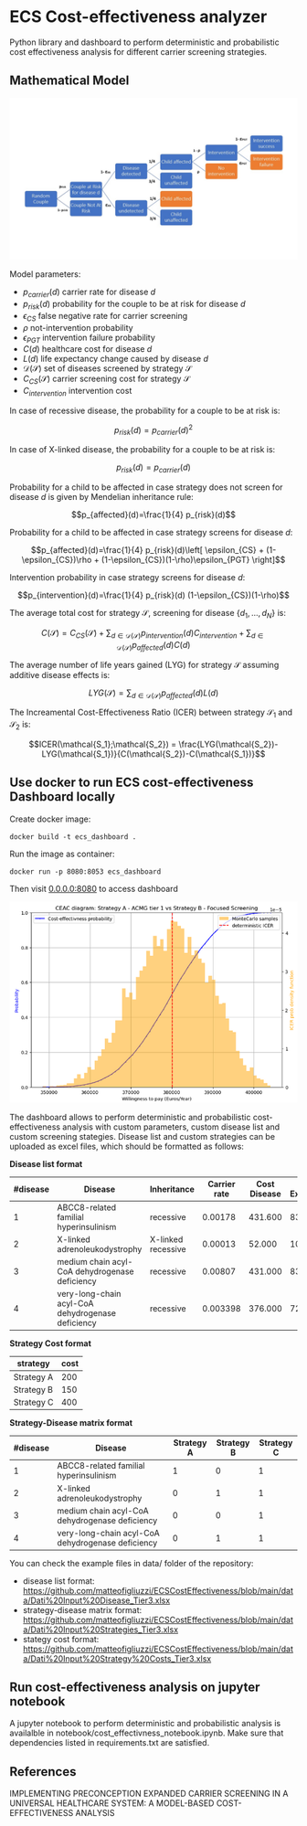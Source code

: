 # ECS Cost-effectiveness analyzer
Python library and dashboard to perform deterministic and probabilistic cost effectiveness analysis for
different carrier screening strategies.

## Mathematical Model


![plot](./resources/ecs.jpg)

Model parameters:

- $p_{carrier}(d)$ carrier rate for disease $d$
- $p_{risk}(d)$ probability for the couple to be at risk for disease $d$
- $\epsilon_{CS}$ false negative rate for carrier screening
- $\rho$ not-intervention probability
- $\epsilon_{PGT}$ intervention failure probability
- $C(d)$ healthcare cost for disease $d$
- $L(d)$ life expectancy change caused by disease $d$
- $\mathcal{D}(\mathcal{S})$ set of diseases screened by strategy $\mathcal{S}$ 
- $C_{CS}(\mathcal{S})$ carrier screening cost for strategy $\mathcal{S}$
- $C_{intervention}$ intervention cost

In case of recessive disease, the probability for a couple to be at risk is:

$$p_{risk}(d) = p_{carrier}(d)^2$$

In case of X-linked disease, the probability for a couple to be at risk is:

$$p_{risk}(d) = p_{carrier}(d)$$

Probability for a child to be affected in case strategy does not screen for disease $d$ is given by Mendelian inheritance rule:

$$p_{affected}(d)=\frac{1}{4} p_{risk}(d)$$

Probability for a child to be affected in case strategy screens for disease $d$:

$$p_{affected}(d)=\frac{1}{4} p_{risk}(d)\left[ \epsilon_{CS} + (1-\epsilon_{CS})\rho + (1-\epsilon_{CS})(1-\rho)\epsilon_{PGT}  \right]$$

Intervention probability in case strategy screens for disease $d$:

$$p_{intervention}(d)=\frac{1}{4} p_{risk}(d) (1-\epsilon_{CS})(1-\rho)$$


The average total cost for strategy $\mathcal{S}$, screening for disease $\{d_1,...,d_N\}$ is:

$$C(\mathcal{S}) = C_{CS}(\mathcal{S}) + \sum_{d\in\mathcal{D}(\mathcal{S})} p_{intervention}(d) C_{intervention} + \sum_{d\in\mathcal{D}(\mathcal{S})} p_{affected}(d) C(d)$$

The average number of life years gained (LYG) for strategy $\mathcal{S}$ assuming additive disease effects is:

$$LYG(\mathcal{S}) = \sum_{d\in\mathcal{D}(\mathcal{S})} p_{affected}(d) L(d)$$

The Increamental Cost-Effectiveness Ratio (ICER) between strategy $\mathcal{S_1}$ and $\mathcal{S_2}$ is:

$$ICER(\mathcal{S_1};\mathcal{S_2}) = \frac{LYG(\mathcal{S_2})-LYG(\mathcal{S_1})}{C(\mathcal{S_2})-C(\mathcal{S_1})}$$

## Use docker to run ECS cost-effectiveness Dashboard locally 

Create docker image:

    docker build -t ecs_dashboard .

Run the image as container:

    docker run -p 8080:8053 ecs_dashboard

Then visit [0.0.0.0:8080](http://0.0.0.0:8080/) to access dashboard


![plot](./resources/CEAC.png)


The dashboard allows to perform deterministic and probabilistic cost-effectiveness analysis with 
custom parameters, custom disease list and custom screening stategies. Disease list and custom strategies 
can be uploaded as excel files, which should be formatted as follows:

**Disease list format**

|#disease|Disease|Inheritance|Carrier rate|Cost Disease|Life Expectancy|
|--|--------|---|---|---|----------|
|1|ABCC8-related familial hyperinsulinism|recessive|0.00178|431.600|83.0|
|2|X-linked adrenoleukodystrophy|X-linked recessive|0.00013|52.000|10.0|
|3|medium chain acyl-CoA dehydrogenase deficiency|recessive|0.00807|431.000|83.0|
|4|very-long-chain acyl-CoA dehydrogenase deficiency|recessive|0.003398|376.000|72.4|


**Strategy Cost format**

| strategy   | cost |
|------------|------|
| Strategy A | 200  |
| Strategy B | 150  |                                               |
| Strategy C | 400  |

**Strategy-Disease matrix format**

|#disease|Disease|Strategy A|Strategy B|Strategy C|
|--|--------|---|---|---|
|1|ABCC8-related familial hyperinsulinism|1|0|1|
|2|X-linked adrenoleukodystrophy|0|1|1|
|3|medium chain acyl-CoA dehydrogenase deficiency|0|0|1|
|4|very-long-chain acyl-CoA dehydrogenase deficiency|0|1|1|




You can check the example files in data/ folder of the repository:

- disease list format: https://github.com/matteofigliuzzi/ECSCostEffectiveness/blob/main/data/Dati%20Input%20Disease_Tier3.xlsx
- strategy-disease matrix format: https://github.com/matteofigliuzzi/ECSCostEffectiveness/blob/main/data/Dati%20Input%20Strategies_Tier3.xlsx
- stategy cost format: https://github.com/matteofigliuzzi/ECSCostEffectiveness/blob/main/data/Dati%20Input%20Strategy%20Costs_Tier3.xlsx



## Run cost-effectiveness analysis on jupyter notebook

A jupyter notebook to perform deterministic and probabilistic analysis is availalble in 
notebook/cost_effectivness_notebook.ipynb. Make sure that dependencies listed in requirements.txt are satisfied.


## References

IMPLEMENTING PRECONCEPTION EXPANDED CARRIER SCREENING IN A UNIVERSAL HEALTHCARE SYSTEM: A MODEL-BASED COST-EFFECTIVENESS ANALYSIS 


